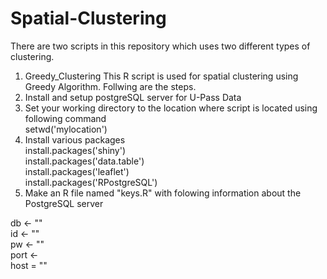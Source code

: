 # Spatial-Clustering
There are two scripts in this repository which uses two different types of clustering.
1. Greedy_Clustering 
This R script is used for spatial clustering using Greedy Algorithm. Follwing are the steps.
1. Install and setup postgreSQL server for U-Pass Data
2. Set your working directory to the location where script is located using following command <br />
setwd('mylocation')<br />
3. Install various packages<br />
install.packages('shiny')<br />
install.packages('data.table')<br />
install.packages('leaflet')<br />
install.packages('RPostgreSQL')<br />
4. Make an R file named "keys.R" with folowing information about the PostgreSQL server <br />

db <- ""<br />
id <- ""<br />
pw <- ""<br />
port <- <br />
host = ""<br />
